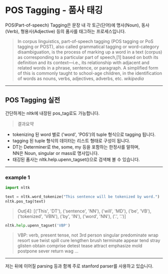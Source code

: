 # POS Tagging - 품사 태깅

POS(Part-of-speech) Tagging은 문장 내 각 토근(단어)에 명사(Noun), 동사(Verb), 형용사(Adjective) 등의 품사를 태그하는 프로세스입니다. <br>
 
> In corpus linguistics, part-of-speech tagging (POS tagging or PoS tagging or POST), also called grammatical tagging or word-category disambiguation, is the process of marking up a word in a text (corpus) as corresponding to a particular part of speech,[1] based on both its definition and its context—i.e., its relationship with adjacent and related words in a phrase, sentence, or paragraph. A simplified form of this is commonly taught to school-age children, in the identification of words as nouns, verbs, adjectives, adverbs, etc. *wikipedia*


---

## POS Tagging 실전
간단하게는 nltk에 내장된 pos_tag로도 가능합니다.<br>
> 결과요약
 - tokenizing 된 word 별로 ('word', 'POS')의 tuple 형식으로 tagging 됩니다.<br>
 - tagging 된 tuple 형식의 데이터는 리스트 형태로 구성이 됩니다. <br>
 - DT는 Determiner로 the, some, my 등을 포함하는 한정사를 말하며, <br>
   NN은 Noun, singular or mass로 명사입니다. <br>
 - 태깅된 품사는 nltk.help.upenn_tagset()으로 검색해 볼 수 있습니다.<br>

---

### example 1
```python
import nltk

text = nltk.word_tokenize("This sentence will be tokenized by word.")
nltk.pos_tag(text)
```
> Out[4]: 
[('This', 'DT'),
 ('sentence', 'NN'),
 ('will', 'MD'),
 ('be', 'VB'),
 ('tokenized', 'VBN'),
 ('by', 'IN'),
 ('word', 'NN'),
 ('.', '.')]

 ```python
nltk.help.upenn_tagset('VBP')
```

 > VBP: verb, present tense, not 3rd person singular
    predominate wrap resort sue twist spill cure lengthen brush terminate
    appear tend stray glisten obtain comprise detest tease attract
    emphasize mold postpone sever return wag ...

---
저는 뒤에 이어질 parsing 등과 함께 주로 stanford parser를 사용하고 있습니다.
